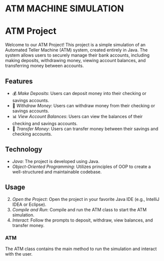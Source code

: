 # ATM MACHINE SIMULATION 

# ATM Project

Welcome to our ATM Project! This project is a simple simulation of an Automated Teller Machine (ATM) system, created entirely in Java. The system allows users to securely manage their bank accounts, including making deposits, withdrawing money, viewing account balances, and transferring money between accounts.

## Features

- 💰 *Make Deposits*: Users can deposit money into their checking or savings accounts.
- 🏧 *Withdraw Money*: Users can withdraw money from their checking or savings accounts.
- 📊 *View Account Balances*: Users can view the balances of their checking and savings accounts.
- 🔄 *Transfer Money*: Users can transfer money between their savings and checking accounts.

## Technology

- *Java*: The project is developed using Java.
- *Object-Oriented Programming*: Utilizes principles of OOP to create a well-structured and maintainable codebase.

## Usage

2. *Open the Project*: Open the project in your favorite Java IDE (e.g., IntelliJ IDEA or Eclipse).
3. *Compile and Run*: Compile and run the ATM class to start the ATM simulation.
4. *Interact*: Follow the prompts to deposit, withdraw, view balances, and transfer money.

### ATM

The ATM class contains the main method to run the simulation and interact with the user.
